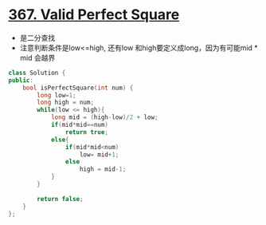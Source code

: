 # [367. Valid Perfect Square](https://leetcode.com/problems/valid-perfect-square/#/description)
* 是二分查找
* 注意判断条件是low<=high, 还有low 和high要定义成long，因为有可能mid * mid 会越界
```C++
class Solution {
public:
    bool isPerfectSquare(int num) {
        long low=1;
        long high = num;
        while(low <= high){
            long mid = (high-low)/2 + low;
            if(mid*mid==num)
                return true;
            else{
                if(mid*mid<num)
                    low= mid+1;
                else
                    high = mid-1;
            }
        }
        
        return false;
    }
};
```
